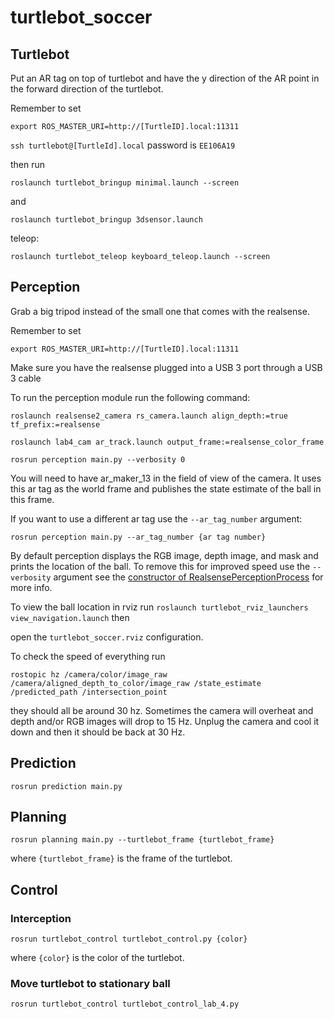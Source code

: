 # turtlebot_soccer

## Turtlebot

Put an AR tag on top of turtlebot and have the y direction of the AR point in the forward 
direction of the turtlebot. 

Remember to set 

`export ROS_MASTER_URI=http://[TurtleID].local:11311`

`ssh turtlebot@[TurtleId].local` password is `EE106A19`

then run

`roslaunch turtlebot_bringup minimal.launch --screen`

and

`roslaunch turtlebot_bringup 3dsensor.launch`

teleop:

`roslaunch turtlebot_teleop keyboard_teleop.launch --screen`

## Perception

Grab a big tripod instead of the small one that comes with the realsense.

Remember to set 

`export ROS_MASTER_URI=http://[TurtleID].local:11311`

Make sure you have the realsense plugged into a USB 3 port through a USB 3 cable

To run the perception module run the following command: 

`roslaunch realsense2_camera rs_camera.launch align_depth:=true tf_prefix:=realsense`

`roslaunch lab4_cam ar_track.launch output_frame:=realsense_color_frame`

`rosrun perception main.py --verbosity 0`

You will need to have ar_maker_13 in the field of view of the camera. It uses 
this ar tag as the world frame and publishes the state estimate of the ball in 
this frame.

If you want to use a different ar tag use the `--ar_tag_number` argument:

`rosrun perception main.py --ar_tag_number {ar tag number}`

By default perception displays the RGB image, depth image, and mask and prints the 
location of the ball. To remove this for improved speed use the `--verbosity` 
argument see the [constructor of RealsensePerceptionProcess](https://github.com/nflu/turtlebot_soccer/blob/6b999f9d2ec10b91aaa965214fd81ab301d5ae08/src/segmentation/src/main.py#L51) for more info.

To view the ball location in rviz run 
`roslaunch turtlebot_rviz_launchers view_navigation.launch` then 

open the `turtlebot_soccer.rviz` configuration.

To check the speed of everything run 

`rostopic hz /camera/color/image_raw /camera/aligned_depth_to_color/image_raw /state_estimate /predicted_path /intersection_point`

they should all be around 30 hz. Sometimes the camera will overheat and depth and/or RGB images will drop to 15 Hz. Unplug the camera and cool it down and then it should be back at 30 Hz.

## Prediction

`rosrun prediction main.py`


## Planning

`rosrun planning main.py --turtlebot_frame {turtlebot_frame}`

where `{turtlebot_frame}` is the frame of the turtlebot. 

## Control

### Interception
`rosrun turtlebot_control turtlebot_control.py {color}`

where `{color}` is the color of the turtlebot. 

### Move turtlebot to stationary ball

`rosrun turtlebot_control turtlebot_control_lab_4.py`
